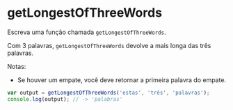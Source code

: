 # getLongestOfThreeWords

Escreva uma função chamada `getLongestOfThreeWords`.

Com 3 palavras, `getLongestOfThreeWords` devolve a mais longa das três
palavras.

Notas:

* Se houver um empate, você deve retornar a primeira palavra do empate.

```javascript
var output = getLongestOfThreeWords('estas', 'três', 'palavras');
console.log(output); // -> 'palabras'
```
